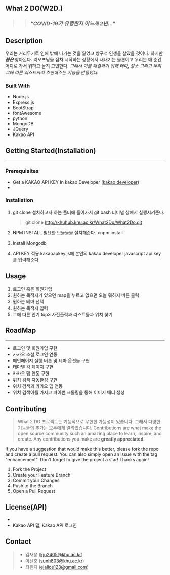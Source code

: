 ## What 2 DO(W2D.)

> > ### **_"COVID-19가 유행한지 어느새 2년..."_**

## Description

우리는 거리두기로 인해 밖에 나가는 것을 잃었고 방구석 인생을 살았을 것이다.
하지만 **_봄은_** 찾아온다. 리오프닝을 점차 시작하는 상황에서 새내기는 물론이고 우리는 매 순간 어디로 가서 뭐하고 놀지 고민한다.
_그래서 이를 해결하기 위해 테마, 장소 그리고 무려 그에 따른 리스트까지 추천해주는 기능을 만들었다._

### Built With

- Node.js
- Express.js
- BootStrap
- fontAwesome
- python
- MongoDB
- JQuery
- Kakao API

## Getting Started(Installation)

---

### Prerequisites

- Get a KAKAO API KEY In kakao Developer ([kakao developer](https://developers.kakao.com/))
-

### Installation

1. git clone
   설치하고자 하는 폴더에 들어가서 git bash 터미널 창에서 실행시켜준다.
   > git clone http://khuhub.khu.ac.kr/What2Do/What2Do.git
2. NPM INSTALL
   필요한 모듈들을 설치해준다. >npm install
3. Install Mongodb

4. API KEY 적용
   kakaoapkey.js에 본인의 kakao developer javascript api key를 입력해준다.

## Usage

1. 로그인 혹은 회원가입
2. 원하는 목적지가 있으면 map을 누르고 없으면 오늘 뭐하지 버튼 클릭
3. 원하는 테마 선택
4. 원하는 목적지 입력
5. 그에 따른 인기 top3 사진출력과 리스트들과 위치 찾기

## RoadMap

---

- 로그인 및 회원가입 구현
- 카카오 소셜 로그인 연동
- 메인페이지 실행 버튼 및 테마 옵션들 구현
- 테마별 각 페이지 구현
- 카카오 맵 연동 구현
- 위치 검색 자동완성 구현
- 위치 검색과 카카오 맵 연동
- 위치 검색어를 가지고 파이썬 크롤링을 통해 이미지 배너 생성

## Contributing

> What 2 DO 프로젝트는 기능적으로 무한한 가능성이 있습니다.
> 그래서 다양한 기능들의 추가는 모두에게 열려있습니다.
> Contributions are what make the open source community such an amazing place to learn, inspire, and create. Any contributions you make are **greatly appreciated**.

If you have a suggestion that would make this better, please fork the repo and create a pull request. You can also simply open an issue with the tag "enhancement".
Don't forget to give the project a star! Thanks again!

1. Fork the Project
2. Create your Feature Branch
3. Commit your Changes
4. Push to the Branch
5. Open a Pull Request

## License(API)

-
- Kakao API 맵, Kakao API 로그인

## Contact

> - 김재웅 (kju2405@khu.ac.kr)
> - 이선호 (sunh803@khu.ac.kr)
> - 최은지 (ejalice123@gmail.com)
